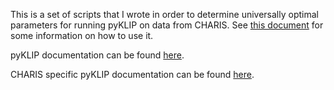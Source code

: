 This is a set of scripts that I wrote in order to determine universally optimal parameters for running pyKLIP on data from CHARIS. See [this document](https://docs.google.com/document/d/1yX0l96IZs1IxxKCRmriVSAQM3KFGF9U1-FnpJXhcLXo/edit?usp=sharing) for some information on how to use it.

pyKLIP documentation can be found [here](pyklip.readthedocs.io).

CHARIS specific pyKLIP documentation can be found [here](https://bitbucket.org/pyKLIP/pyklip/src/master/docs/source/instruments/CHARIS.rst).
